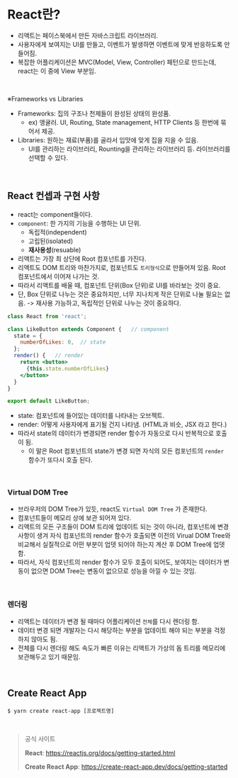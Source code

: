 # React란?

- 리액트는 페이스북에서 만든 자바스크립트 라이브러리.
- 사용자에게 보여지는 UI를 만들고, 이벤트가 발생하면 이벤트에 맞게 반응하도록 만들어짐.
- 복잡한 어플리케이션은 MVC(Model, View, Controller) 패턴으로 만드는데, react는 이 중에 View 부분임.

<br/>

※Frameworks vs Libraries

- Frameworks: 집의 구조나 천제들이 완성된 상태의 완성품.
  - ex) 앵귤러. UI, Routing, State management, HTTP Clients 등 한번에 묶어서 제공.
- Libraries: 원하는 재료(부품)를 골라서 입맛에 맞게 집을 지을 수 있음.
  - UI를 관리하는 라이브러리, Rounting을 관리하는 라이브러리 등. 라이브러리를 선택할 수 있다.

<br/>

## React 컨셉과 구현 사항

- react는 component들이다.
- `component`: 한 가지의 기능을 수행하는 UI 단위.
  - 독립적(independent)
  - 고립된(isolated)
  - **재사용성**(resuable)
- 리액트는 가장 최 상단에 Root 컴포넌트를 가진다.
- 리액트도 DOM 트리와 마찬가지로, 컴포넌트도 `트리형식`으로 만들어져 있음. Root 컴포넌트에서 이어져 나가는 것.
- 따라서 리액트를 배울 때, 컴포넌트 단위(Box 단위)로 UI를 바라보는 것이 중요.
- 단, Box 단위로 나누는 것은 중요하지만, 너무 지나치게 작은 단위로 나눌 필요는 없음. -> 재사용 가능하고, 독립적인 단위로 나누는 것이 중요하다.

```jsx
class React from 'react';

class LikeButton extends Component {   // component
  state = {
    numberOfLikes: 0,  // state
  };
  render() {   // render
    return <button>
      {this.state.numberOfLikes}
    </button>
  }
}

export default LikeButton;
```

- state: 컴포넌트에 들어있는 데이터를 나타내는 오브젝트.
- render: 어떻게 사용자에게 표기될 건지 나타냄. (HTML과 비슷, JSX 라고 한다.)
- 따라서 state의 데이터가 변경되면 render 함수가 자동으로 다시 반복적으로 호출이 됨.
  - 이 말은 Root 컴포넌트의 state가 변경 되면 자식의 모든 컴포넌트의 `render` 함수가 또다시 호출 된다.

<br/>

### Virtual DOM Tree

- 브라우저의 DOM Tree가 있듯, react도 `Virtual DOM Tree` 가 존재한다.
- 컴포넌트들이 메모리 상에 보관 되어져 있다.
- 리액트의 모든 구조들이 DOM 트리에 업데이트 되는 것이 아니라, 컴포넌트에 변경사항이 생겨 자식 컴포넌트의 render 함수가 호출되면 이전의 Virual DOM Tree와 비교해서 실질적으로 어떤 부분이 업뎃 되어야 하는지 계산 후 DOM Tree에 업뎃 함.
- 따라서, 자식 컴포넌트의 render 함수가 모두 호출이 되어도, 보여지는 데이터가 변동이 없으면 DOM Tree는 변동이 없으므로 성능을 아낄 수 있는 것임.

<br/>

### 렌더링

- 리액트는 데이터가 변경 될 때마다 어플리케이션 `전체`를 다시 렌더링 함.
- 데이터 변경 되면 개발자는 다시 해당하는 부분을 업데이트 해야 되는 부분을 걱정하지 않아도 됨.
- 전체를 다시 렌더링 해도 속도가 빠른 이유는 리액트가 가상의 돔 트리를 메모리에 보관해두고 있기 때문임.

<br/>

## Create React App

```shell
$ yarn create react-app [프로젝트명]
```

<br/>

> 공식 사이트
>
> **React**: https://reactjs.org/docs/getting-started.html
>
> **Create React App**: https://create-react-app.dev/docs/getting-started
